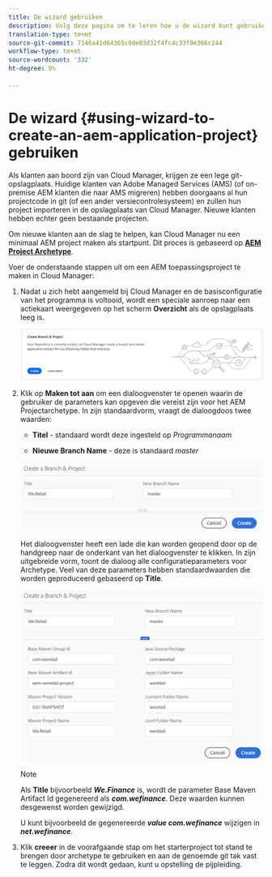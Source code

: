 ```yaml
---
title: De wizard gebruiken
description: Volg deze pagina om te leren hoe u de wizard kunt gebruiken om een AEM Application Project te maken
translation-type: tm+mt
source-git-commit: 7146a41d64365c9de03d32f4fc4c33f9e366c244
workflow-type: tm+mt
source-wordcount: '332'
ht-degree: 9%

---
```



# De wizard {#using-wizard-to-create-an-aem-application-project} gebruiken

Als klanten aan boord zijn van Cloud Manager, krijgen ze een lege git-opslagplaats. Huidige klanten van Adobe Managed Services (AMS) (of on-premise AEM klanten die naar AMS migreren) hebben doorgaans al hun projectcode in git (of een ander versiecontrolesysteem) en zullen hun project importeren in de opslagplaats van Cloud Manager. Nieuwe klanten hebben echter geen bestaande projecten.

Om nieuwe klanten aan de slag te helpen, kan Cloud Manager nu een minimaal AEM project maken als startpunt. Dit proces is gebaseerd op [**AEM Project Archetype**](https://github.com/Adobe-Marketing-Cloud/aem-project-archetype).


Voer de onderstaande stappen uit om een AEM toepassingsproject te maken in Cloud Manager:

1. Nadat u zich hebt aangemeld bij Cloud Manager en de basisconfiguratie van het programma is voltooid, wordt een speciale aanroep naar een actiekaart weergegeven op het scherm **Overzicht** als de opslagplaats leeg is.

   ![](assets/image2018-10-3_14-29-44.png)

1. Klik op **Maken tot aan** om een dialoogvenster te openen waarin de gebruiker de parameters kan opgeven die vereist zijn voor het AEM Projectarchetype. In zijn standaardvorm, vraagt de dialoogdoos twee waarden:

   * **Titel**  - standaard wordt deze ingesteld op  *Programmanaam*

   * **Nieuwe Branch Name**  - deze is standaard  *master*

   ![](assets/screen_shot_2018-10-08at55825am.png)

   Het dialoogvenster heeft een lade die kan worden geopend door op de handgreep naar de onderkant van het dialoogvenster te klikken. In zijn uitgebreide vorm, toont de dialoog alle configuratieparameters voor Archetype. Veel van deze parameters hebben standaardwaarden die worden geproduceerd gebaseerd op **Title**.

   ![](assets/screen_shot_2018-10-08at60032am.png)

   >[!NOTE]
   >
   >Als **Title** bijvoorbeeld ***We.Finance*** is, wordt de parameter Base Maven Artifact Id gegenereerd als ***com.wefinance***. Deze waarden kunnen desgewenst worden gewijzigd.
   >
   >
   >U kunt bijvoorbeeld de gegenereerde ***value com.wefinance*** wijzigen in ***net.wefinance***.

1. Klik **creeer** in de voorafgaande stap om het starterproject tot stand te brengen door archetype te gebruiken en aan de genoemde git tak vast te leggen. Zodra dit wordt gedaan, kunt u opstelling de pijpleiding.